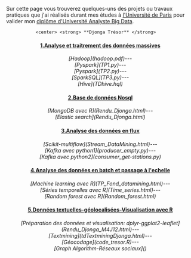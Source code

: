  Sur cette page vous trouverez quelques-uns des projets ou travaux pratiques que j'ai réalisés durant mes études à [l'Université de Paris](https://u-paris.fr/) pour valider mon [diplôme d'Université Analyste Big Data](https://www.iut.parisdescartes.fr/metiers-de-la-data/diplome-duniversite-analyste-big-data/).

               <center> <strong> **Djonga Trésor** </strong>
 
#### <center> <u>1.Analyse et traitrement des données massives</u>
<center> <i> [Hadoop](hadoop.pdf)---</i>
<center> <i>[Pyspark](TP1.py)---</i>
<center> <i> [Pyspark](TP2.py)---</i>
<center> <i>[SparkSQL](TP3.py)---</i>
<center> <i>[Hive](TDhive.hql)</i>

#### <center> <u>2.Base de données Nosql</u>
<center> <i>[MongoDB avec R](Rendu_Djonga.html)---</i>
<center> <i>[Elastic search](Rendu_Djonga.html)</i>

#### <center> <u>3.Analyse des données en flux</u>
<center> <i>[Scikit-multiflow](Stream_DataMining.html)---</i>
<center> <i>[Kafka avec python1](producer_empty.py)---</i>
<center> <i>[Kafka avec python2](consumer_get-stations.py)</i>

#### <center> <u>4.Analyse des données en batch et passage à l'echelle</u>
<center> <i>[Machine learning avec R](TP_Fond_datamining.html)---</i>
<center> <i>[Séries temporelles avec R](Time_series.html)---</i>
<center><i>[Random forest avec R](Random_forest.html)</i>

#### <center> <u>5.Données textuelles-géolocalisées-Visualisation avec R</u>
<center> <i>[Préparation des données et visualisation: dplyr-ggplot2-leaflet](Rendu_Djonga_M4J12.html)---</i>
<center> <i>[Textmining](tdTextminingDjonga.html)---</i>
<center> <i>[Géocodage](code_tresor.R)---</i>
<center> <i>[Graph Algorithm-Réseaux sociaux]()</i>
